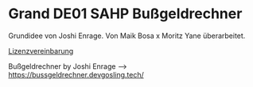 # Grand DE01 SAHP Bußgeldrechner

Grundidee von Joshi Enrage. Von Maik Bosa x Moritz Yane überarbeitet.

[Lizenzvereinbarung](https://github.com/Carnifexe/Carnifexe.github.io/blob/main/bussgeldrechner/LICENSE)

Bußgeldrechner by Joshi Enrage --> https://bussgeldrechner.devgosling.tech/
